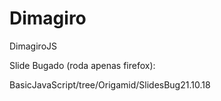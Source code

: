 # Dimagiro
DimagiroJS

Slide Bugado (roda apenas firefox):

BasicJavaScript/tree/Origamid/SlidesBug21.10.18
